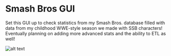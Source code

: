 # Smash Bros GUI

Set this GUI up to check statistics from my Smash Bros. database filled with data from my childhood WWE-style season we made with SSB characters! Eventually planning on adding more advanced stats and the ability to ETL as well!

![alt text](https://user-images.githubusercontent.com/52896859/138405581-1d14a96c-fdec-4867-9b0e-ae5544c6ebc5.png)
